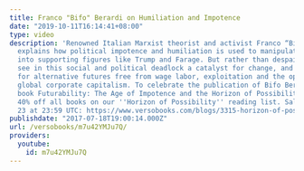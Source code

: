 ```yaml
---
title: Franco "Bifo" Berardi on Humiliation and Impotence
date: "2019-10-11T16:14:41+08:00"
type: video
description: 'Renowned Italian Marxist theorist and activist Franco “Bifo” Berardi
  explains how political impotence and humiliation is used to manipulate citizens
  into supporting figures like Trump and Farage. But rather than despair, we should
  see in this social and political deadlock a catalyst for change, and imagine possibilities
  for alternative futures free from wage labor, exploitation and the oppression of
  global corporate capitalism. To celebrate the publication of Bifo Berardi’s new
  book Futurability: The Age of Impotence and the Horizon of Possibility, we’re offering
  40% off all books on our ''Horizon of Possibility'' reading list. Sale ends July
  23 at 23:59 UTC: https://www.versobooks.com/blogs/3315-horizon-of-possibility-reading-list?discount_code=HorizonOfPossibility'
publishdate: "2017-07-18T19:00:14.000Z"
url: /versobooks/m7u42YMJu7Q/
providers:
  youtube:
    id: m7u42YMJu7Q
---
```

